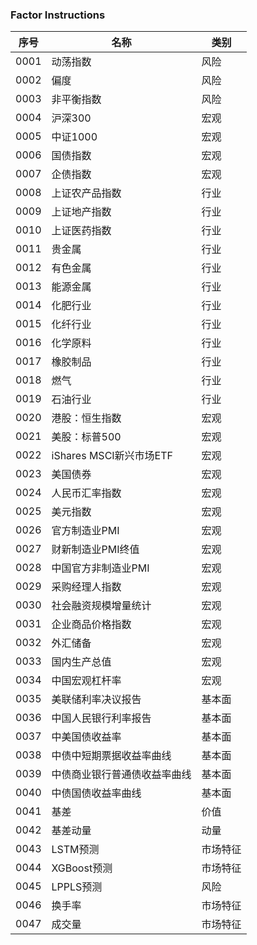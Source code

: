 ### Factor Instructions

| 序号 | 名称                         | 类别     |
| ---- | ---------------------------- | -------- |
| 0001 | 动荡指数                     | 风险     |
| 0002 | 偏度                         | 风险     |
| 0003 | 非平衡指数                   | 风险     |
| 0004 | 沪深300                      | 宏观     |
| 0005 | 中证1000                     | 宏观     |
| 0006 | 国债指数                     | 宏观     |
| 0007 | 企债指数                     | 宏观     |
| 0008 | 上证农产品指数               | 行业     |
| 0009 | 上证地产指数                 | 行业     |
| 0010 | 上证医药指数                 | 行业     |
| 0011 | 贵金属                       | 行业     |
| 0012 | 有色金属                     | 行业     |
| 0013 | 能源金属                     | 行业     |
| 0014 | 化肥行业                     | 行业     |
| 0015 | 化纤行业                     | 行业     |
| 0016 | 化学原料                     | 行业     |
| 0017 | 橡胶制品                     | 行业     |
| 0018 | 燃气                         | 行业     |
| 0019 | 石油行业                     | 行业     |
| 0020 | 港股：恒生指数               | 宏观     |
| 0021 | 美股：标普500                | 宏观     |
| 0022 | iShares MSCI新兴市场ETF      | 宏观     |
| 0023 | 美国债券                     | 宏观     |
| 0024 | 人民币汇率指数               | 宏观     |
| 0025 | 美元指数                     | 宏观     |
| 0026 | 官方制造业PMI                | 宏观     |
| 0027 | 财新制造业PMI终值            | 宏观     |
| 0028 | 中国官方非制造业PMI          | 宏观     |
| 0029 | 采购经理人指数               | 宏观     |
| 0030 | 社会融资规模增量统计         | 宏观     |
| 0031 | 企业商品价格指数             | 宏观     |
| 0032 | 外汇储备                     | 宏观     |
| 0033 | 国内生产总值                 | 宏观     |
| 0034 | 中国宏观杠杆率               | 宏观     |
| 0035 | 美联储利率决议报告           | 基本面   |
| 0036 | 中国人民银行利率报告         | 基本面   |
| 0037 | 中美国债收益率               | 基本面   |
| 0038 | 中债中短期票据收益率曲线     | 基本面   |
| 0039 | 中债商业银行普通债收益率曲线 | 基本面   |
| 0040 | 中债国债收益率曲线           | 基本面   |
| 0041 | 基差                         | 价值     |
| 0042 | 基差动量                     | 动量     |
| 0043 | LSTM预测                     | 市场特征 |
| 0044 | XGBoost预测                  | 市场特征 |
| 0045 | LPPLS预测                    | 风险     |
| 0046 | 换手率                       | 市场特征 |
| 0047 | 成交量                       | 市场特征 |